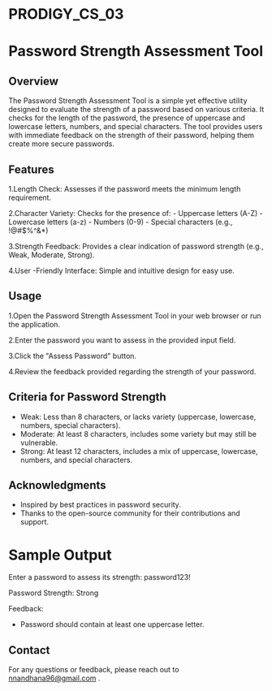 # PRODIGY_CS_03

# Password Strength Assessment Tool

## Overview

The Password Strength Assessment Tool is a simple yet effective utility designed to evaluate the strength of a password based on various criteria. It checks for the length of the password, the presence of uppercase and lowercase letters, numbers, and special characters. The tool provides users with immediate feedback on the strength of their password, helping them create more secure passwords.

## Features

  1.Length Check: Assesses if the password meets the minimum length requirement.
  
  2.Character Variety: Checks for the presence of:
                        - Uppercase letters (A-Z)
                        - Lowercase letters (a-z)
                        - Numbers (0-9)
                        - Special characters (e.g., !@#$%^&*)
                        
  3.Strength Feedback: Provides a clear indication of password strength (e.g., Weak, Moderate, Strong).
  
  4.User -Friendly Interface: Simple and intuitive design for easy use.

  ## Usage

   1.Open the Password Strength Assessment Tool in your web browser or run the application.
   
   2.Enter the password you want to assess in the provided input field.
   
   3.Click the "Assess Password" button.
   
   4.Review the feedback provided regarding the strength of your password.
   
## Criteria for Password Strength

   - Weak: Less than 8 characters, or lacks variety (uppercase, lowercase, numbers, special characters).
   - Moderate: At least 8 characters, includes some variety but may still be vulnerable.
   - Strong: At least 12 characters, includes a mix of uppercase, lowercase, numbers, and special characters.

## Acknowledgments

   - Inspired by best practices in password security.
   - Thanks to the open-source community for their contributions and support.

# Sample Output

Enter a password to assess its strength: password123!

Password Strength: Strong

Feedback:
- Password should contain at least one uppercase letter.

## Contact

For any questions or feedback, please reach out to nnandhana96@gmail.com .
